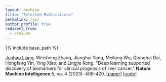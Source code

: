 ```yaml
---
layout: archive
title: "Selected Publications"
permalink: /cv/
author_profile: true
redirect_from:
  - /resume
---
```


{% include base_path %}


<ins>Junhao Liang</ins>, Weisheng Zhang, Jianghui Yang, Meilong Wu, Qionghai Dai, Hongfang Yin, Ying Xiao, and Lingjie Kong. "Deep learning supported discovery of biomarkers for clinical prognosis of liver cancer." **Nature Machine Intelligence** 5, no. 4 (2023): 408-420.  [[paper]](https://doi.org/10.1038/s42256-023-00635-3) [[code]](https://github.com/Biooptics2021/PathFinder)
